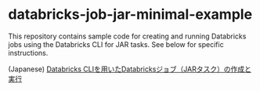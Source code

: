 # databricks-job-jar-minimal-example
This repository contains sample code for creating and running Databricks jobs using the Databricks CLI for JAR tasks. See below for specific instructions.

(Japanese) [Databricks CLIを用いたDatabricksジョブ（JARタスク）の作成と実行](https://qiita.com/nakazax/items/378da19dbd40d48f6185)
